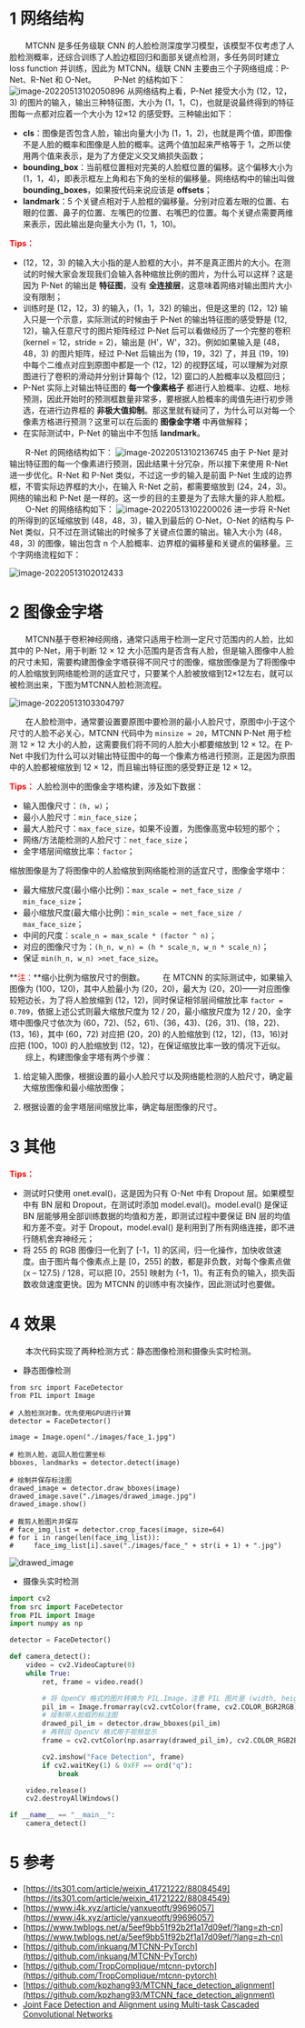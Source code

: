 # 1	网络结构
&emsp;&emsp;MTCNN 是多任务级联 CNN 的人脸检测深度学习模型，该模型不仅考虑了人脸检测概率，还综合训练了人脸边框回归和面部关键点检测，多任务同时建立 loss function 并训练，因此为 MTCNN。级联 CNN 主要由三个子网络组成：P-Net、R-Net 和 O-Net。
&emsp;&emsp;P-Net 的结构如下：
![image-20220513102050896](C:\Users\爱上层楼\AppData\Roaming\Typora\typora-user-images\image-20220513102050896.png)
从网络结构上看，P-Net 接受大小为 (12，12，3) 的图片的输入，输出三种特征图，大小为 (1，1，C)，也就是说最终得到的特征图每一点都对应着一个大小为 12×12 的感受野。三种输出如下：

- **cls**：图像是否包含人脸，输出向量大小为 (1，1，2)，也就是两个值，即图像不是人脸的概率和图像是人脸的概率。这两个值加起来严格等于 1，之所以使用两个值来表示，是为了方便定义交叉熵损失函数；
- **bounding_box**：当前框位置相对完美的人脸框位置的偏移。这个偏移大小为 (1，1，4)，即表示框左上角和右下角的坐标的偏移量。网络结构中的输出叫做 **bounding_boxes**，如果按代码来说应该是 **offsets**；
- **landmark**：5 个关键点相对于人脸框的偏移量。分别对应着左眼的位置、右眼的位置、鼻子的位置、左嘴巴的位置、右嘴巴的位置。每个关键点需要两维来表示，因此输出是向量大小为 (1，1，10)。

**<font color=red>Tips：</font>**

- (12，12，3) 的输入大小指的是人脸框的大小，并不是真正图片的大小。在测试的时候大家会发现我们会输入各种缩放比例的图片，为什么可以这样？这是因为 P-Net 的输出是 **特征图**，没有 **全连接层**，这意味着网络对输出图片大小没有限制；
- 训练时是 (12，12，3) 的输入，(1，1，32) 的输出，但是这里的 (12，12) 输入只是一个示意，实际测试的时候由于 P-Net 的输出特征图的感受野是 (12, 12)，输入任意尺寸的图片矩阵经过 P-Net 后可以看做经历了一个完整的卷积(kernel = 12，stride = 2)，输出是 (H'，W'，32)。例如如果输入是 (48，48，3) 的图片矩阵，经过 P-Net 后输出为 (19，19，32) 了，并且 (19，19) 中每个二维点对应到原图中都是一个 (12，12) 的视野区域，可以理解为对原图进行了卷积的滑动并分别计算每个 (12，12) 窗口的人脸概率以及框回归；
- P-Net 实际上对输出特征图的 **每一个像素格子** 都进行人脸概率、边框、地标预测，因此开始时的预测框数量非常多，要根据人脸概率的阈值先进行初步筛选，在进行边界框的 **非极大值抑制**。那这里就有疑问了，为什么可以对每一个像素方格进行预测？这里可以在后面的 **图像金字塔** 中再做解释；
- 在实际测试中，P-Net 的输出中不包括 **landmark**。

&emsp;&emsp;R-Net 的网络结构如下：
![image-20220513102136745](C:\Users\爱上层楼\AppData\Roaming\Typora\typora-user-images\image-20220513102136745.png)
由于 P-Net 是对输出特征图的每一个像素进行预测，因此结果十分冗杂，所以接下来使用 R-Net 进一步优化。R-Net 和 P-Net 类似，不过这一步的输入是前面 P-Net 生成的边界框，不管实际边界框的大小，在输入 R-Net 之前，都需要缩放到 (24，24，3)。网络的输出和 P-Net 是一样的。这一步的目的主要是为了去除大量的非人脸框。
&emsp;&emsp;O-Net 的网络结构如下：
![image-20220513102200026](C:\Users\爱上层楼\AppData\Roaming\Typora\typora-user-images\image-20220513102200026.png)
进一步将 R-Net 的所得到的区域缩放到 (48，48，3)，输入到最后的 O-Net，O-Net 的结构与 P-Net 类似，只不过在测试输出的时候多了关键点位置的输出。输入大小为 (48，48，3) 的图像，输出包含 n 个人脸概率、边界框的偏移量和关键点的偏移量。三个字网络流程如下：

![image-20220513102012433](C:\Users\爱上层楼\AppData\Roaming\Typora\typora-user-images\image-20220513102012433.png)

# 2	图像金字塔
&emsp;&emsp;MTCNN基于卷积神经网络，通常只适用于检测一定尺寸范围内的人脸，比如其中的 P-Net，用于判断 12 × 12 大小范围内是否含有人脸，但是输入图像中人脸的尺寸未知，需要构建图像金字塔获得不同尺寸的图像，缩放图像是为了将图像中的人脸缩放到网络能检测的适宜尺寸，只要某个人脸被放缩到12×12左右，就可以被检测出来，下图为MTCNN人脸检测流程。

![image-20220513103304797](C:\Users\爱上层楼\AppData\Roaming\Typora\typora-user-images\image-20220513103304797.png)

&emsp;&emsp;在人脸检测中，通常要设置要原图中要检测的最小人脸尺寸，原图中小于这个尺寸的人脸不必关心，MTCNN 代码中为 `minsize = 20`，MTCNN P-Net 用于检测 12 × 12 大小的人脸，这需要我们将不同的人脸大小都要缩放到 12 × 12。在 P-Net 中我们为什么可以对输出特征图中的每一个像素方格进行预测，正是因为原图中的人脸都被缩放到 12 × 12，而且输出特征图的感受野正是 12 × 12。

**<font color=red>Tips：</font>**
人脸检测中的图像金字塔构建，涉及如下数据：

- 输入图像尺寸：`(h, w)`；
- 最小人脸尺寸：`min_face_size`；
- 最大人脸尺寸：`max_face_size`，如果不设置，为图像高宽中较短的那个；
- 网络/方法能检测的人脸尺寸：`net_face_size`；
- 金字塔层间缩放比率：`factor`；

缩放图像是为了将图像中的人脸缩放到网络能检测的适宜尺寸，图像金字塔中：
- 最大缩放尺度(最小缩小比例)：`max_scale = net_face_size / min_face_size`；
- 最小缩放尺度(最大缩小比例)：`min_scale = net_face_size / max_face_size`；
- 中间的尺度：`scale_n = max_scale * (factor ^ n)`；
- 对应的图像尺寸为：`(h_n, w_n) = (h * scale_n, w_n * scale_n)`；
- 保证 `min(h_n, w_n) >net_face_size`。

**<font color=red>注：</font>**缩小比例为缩放尺寸的倒数。
&emsp;&emsp;在 MTCNN 的实际测试中，如果输入图像为 (100，120)，其中人脸最小为 (20，20)，最大为 (20，20)——对应图像较短边长，为了将人脸放缩到 (12，12)，同时保证相邻层间缩放比率 `factor = 0.709`，依据上述公式则最大缩放尺度为 12 / 20，最小缩放尺度为 12 / 20，金字塔中图像尺寸依次为 (60，72)、(52，61)、(36，43)、(26，31)、(18，22)、(13，16)，其中 (60，72) 对应把 (20，20) 的人脸缩放到 (12，12)，(13，16)对应把 (100，100) 的人脸缩放到 (12，12)，在保证缩放比率一致的情况下近似。
&emsp;&emsp;综上，构建图像金字塔有两个步骤：

1. 给定输入图像，根据设置的最小人脸尺寸以及网络能检测的人脸尺寸，确定最大缩放图像和最小缩放图像；

2. 根据设置的金字塔层间缩放比率，确定每层图像的尺寸。

# 3	其他

**<font color=red>Tips：</font>** 

- 测试时只使用 onet.eval()，这是因为只有 O-Net 中有 Dropout 层。如果模型中有 BN 层和 Dropout，在测试时添加 model.eval()。model.eval() 是保证 BN 层能够用全部训练数据的均值和方差，即测试过程中要保证 BN 层的均值和方差不变。对于 Dropout，model.eval() 是利用到了所有网络连接，即不进行随机舍弃神经元；
- 将 255 的 RGB 图像归一化到了 [-1，1] 的区间，归一化操作，加快收敛速度。由于图片每个像素点上是 [0，255] 的数，都是非负数，对每个像素点做 (x – 127.5) / 128，可以把 [0，255] 映射为 (-1，1)。有正有负的输入，损失函数收敛速度更快。因为 MTCNN 的训练中有次操作，因此测试时也要做。

# 4	效果

&emsp;&emsp;本次代码实现了两种检测方式：静态图像检测和摄像头实时检测。

- 静态图像检测

```pyton
from src import FaceDetector
from PIL import Image

# 人脸检测对象。优先使用GPU进行计算
detector = FaceDetector()

image = Image.open("./images/face_1.jpg")

# 检测人脸，返回人脸位置坐标
bboxes, landmarks = detector.detect(image)

# 绘制并保存标注图
drawed_image = detector.draw_bboxes(image)
drawed_image.save("./images/drawed_image.jpg")
drawed_image.show()

# 裁剪人脸图片并保存
# face_img_list = detector.crop_faces(image, size=64)
# for i in range(len(face_img_list)):
#     face_img_list[i].save("./images/face_" + str(i + 1) + ".jpg")
```

![drawed_image](E:\PyCharm\PyTorch\MTCNN-PyTorch\images\drawed_image.jpg)

- 摄像头实时检测

```python
import cv2
from src import FaceDetector
from PIL import Image
import numpy as np

detector = FaceDetector()

def camera_detect():
    video = cv2.VideoCapture(0)
    while True:
        ret, frame = video.read()

        # 将 OpenCV 格式的图片转换为 PIL.Image，注意 PIL 图片是 (width, height)
        pil_im = Image.fromarray(cv2.cvtColor(frame, cv2.COLOR_BGR2RGB))
        # 绘制带人脸框的标注图
        drawed_pil_im = detector.draw_bboxes(pil_im)
        # 再转回 OpenCV 格式用于视频显示
        frame = cv2.cvtColor(np.asarray(drawed_pil_im), cv2.COLOR_RGB2BGR)

        cv2.imshow("Face Detection", frame)
        if cv2.waitKey(1) & 0xFF == ord("q"):
            break

    video.release()
    cv2.destroyAllWindows()

if __name__ == "__main__":
    camera_detect()
```

# 5	参考

- [https://its301.com/article/weixin_41721222/88084549](https://its301.com/article/weixin_41721222/88084549)
- [https://www.i4k.xyz/article/yanxueotft/99696057](https://www.i4k.xyz/article/yanxueotft/99696057)
- [https://www.twblogs.net/a/5eef9bb51f92b2f1a17d09ef/?lang=zh-cn](https://www.twblogs.net/a/5eef9bb51f92b2f1a17d09ef/?lang=zh-cn)
- [https://github.com/inkuang/MTCNN-PyTorch](https://github.com/inkuang/MTCNN-PyTorch)
- [https://github.com/TropComplique/mtcnn-pytorch](https://github.com/TropComplique/mtcnn-pytorch)
- [https://github.com/kpzhang93/MTCNN_face_detection_alignment](https://github.com/kpzhang93/MTCNN_face_detection_alignment)
- [Joint Face Detection and Alignment using Multi-task Cascaded Convolutional Networks](https://arxiv.org/abs/1604.02878)

